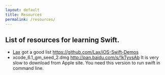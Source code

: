 ```yaml
---
layout: default
title: Resources
permalink: /resources/
---
```

## List of resources for learning Swift.

- <span class='octicon octicon-mark-github'></span> [Lax](https://github.com/Lax)
  got a good list https://github.com/Lax/iOS-Swift-Demos
- xcode_6.1_gm_seed_2.dmg http://pan.baidu.com/s/1kTyvsAb
  It is very slow to download from Apple site. You need this version to run
  swift in command line.
